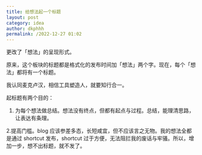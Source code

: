 ```yaml
---
title: 给想法起一个标题
layout: post
category: idea
author: dkphhh
permalink: /2022-12-27 01:02
---
```

更改了「想法」的呈现形式。

原来，这个板块的标题都是格式化的发布时间加「想法」两个字。现在，每个「想法」都将有一个标题。

我认同麦克卢汉，相信工具塑造人，就要知行合一。

起标题有两个目的：

1. 为每个想法做总结。想法没有终点，但都有起点与过程。总结，能理清思路，让表达有条理。

2.提高门槛。blog 应该参差多态，长短咸宜，但不应该言之无物。我的想法全都是通过 shortcut 发布，shortcut 过于方便，无法阻拦我的废话与牢骚。所以，增加一步，想不出标题，就不发了。